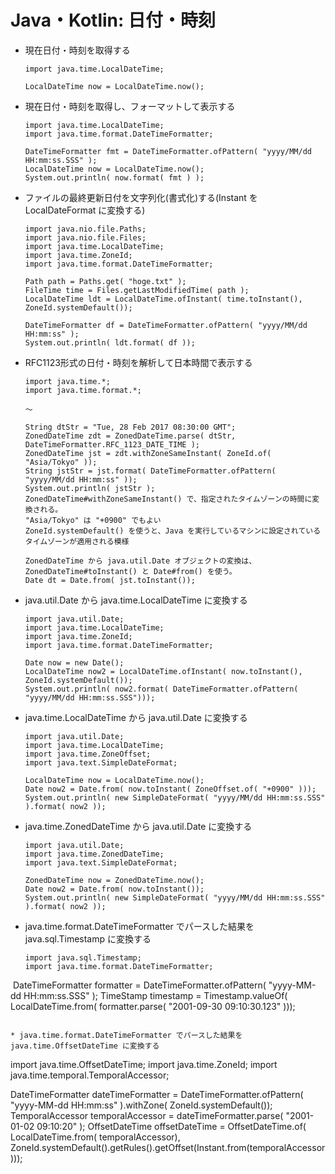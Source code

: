 # Java・Kotlin: 日付・時刻

* 現在日付・時刻を取得する  
  ```
  import java.time.LocalDateTime;
  
  LocalDateTime now = LocalDateTime.now();
  ```
* 現在日付・時刻を取得し、フォーマットして表示する
  ```
  import java.time.LocalDateTime;
  import java.time.format.DateTimeFormatter;
  
  DateTimeFormatter fmt = DateTimeFormatter.ofPattern( "yyyy/MM/dd HH:mm:ss.SSS" );
  LocalDateTime now = LocalDateTime.now();
  System.out.println( now.format( fmt ) );
  ```

* ファイルの最終更新日付を文字列化(書式化)する(Instant を LocalDateFormat に変換する)  
  ```
  import java.nio.file.Paths;
  import java.nio.file.Files;
  import java.time.LocalDateTime;
  import java.time.ZoneId;
  import java.time.format.DateTimeFormatter;
  
  Path path = Paths.get( "hoge.txt" );
  FileTime time = Files.getLastModifiedTime( path );
  LocalDateTime ldt = LocalDateTime.ofInstant( time.toInstant(), ZoneId.systemDefault());

  DateTimeFormatter df = DateTimeFormatter.ofPattern( "yyyy/MM/dd HH:mm:ss" );
  System.out.println( ldt.format( df ));
  ```
* RFC1123形式の日付・時刻を解析して日本時間で表示する  
  ```
  import java.time.*;
  import java.time.format.*;
  
  〜
  
  String dtStr = "Tue, 28 Feb 2017 08:30:00 GMT";
  ZonedDateTime zdt = ZonedDateTime.parse( dtStr, DateTimeFormatter.RFC_1123_DATE_TIME );
  ZonedDateTime jst = zdt.withZoneSameInstant( ZoneId.of( "Asia/Tokyo" ));
  String jstStr = jst.format( DateTimeFormatter.ofPattern( "yyyy/MM/dd HH:mm:ss" ));
  System.out.println( jstStr );
  ZonedDateTime#withZoneSameInstant() で、指定されたタイムゾーンの時間に変換される。
  "Asia/Tokyo" は "+0900" でもよい
  ZoneId.systemDefault() を使うと、Java を実行しているマシンに設定されているタイムゾーンが適用される模様
  
  ZonedDateTime から java.util.Date オブジェクトの変換は、ZonedDateTime#toInstant() と Date#from() を使う。
  Date dt = Date.from( jst.toInstant());
  ```

* java.util.Date から java.time.LocalDateTime に変換する  
  ```
  import java.util.Date;
  import java.time.LocalDateTime;
  import java.time.ZoneId;
  import java.time.format.DateTimeFormatter;
  
  Date now = new Date();
  LocalDateTime now2 = LocalDateTime.ofInstant( now.toInstant(), ZoneId.systemDefault());
  System.out.println( now2.format( DateTimeFormatter.ofPattern( "yyyy/MM/dd HH:mm:ss.SSS")));
  ```

* java.time.LocalDateTime から java.util.Date に変換する  
  ```
  import java.util.Date;
  import java.time.LocalDateTime;
  import java.time.ZoneOffset;
  import java.text.SimpleDateFormat;
  
  LocalDateTime now = LocalDateTime.now();
  Date now2 = Date.from( now.toInstant( ZoneOffset.of( "+0900" )));
  System.out.println( new SimpleDateFormat( "yyyy/MM/dd HH:mm:ss.SSS" ).format( now2 ));
  ```

* java.time.ZonedDateTime から java.util.Date に変換する  
  ```
  import java.util.Date;
  import java.time.ZonedDateTime;
  import java.text.SimpleDateFormat;
  
  ZonedDateTime now = ZonedDateTime.now();
  Date now2 = Date.from( now.toInstant());
  System.out.println( new SimpleDateFormat( "yyyy/MM/dd HH:mm:ss.SSS" ).format( now2 ));
  ```

* java.time.format.DateTimeFormatter でパースした結果を java.sql.Timestamp に変換する  
  ```
  import java.sql.Timestamp;
  import java.time.format.DateTimeFormatter;
  
  DateTimeFormatter formatter = DateTimeFormatter.ofPattern( "yyyy-MM-dd HH:mm:ss.SSS" );
  TimeStamp timestamp = Timestamp.valueOf( LocalDateTime.from( formatter.parse( "2001-09-30 09:10:30.123" )));
  ```

* java.time.format.DateTimeFormatter でパースした結果を java.time.OffsetDateTime に変換する
  ```
  import java.time.OffsetDateTime;
  import java.time.ZoneId;
  import java.time.temporal.TemporalAccessor;
  
  DateTimeFormatter dateTimeFormatter = DateTimeFormatter.ofPattern( "yyyy-MM-dd HH:mm:ss" ).withZone( ZoneId.systemDefault());
  TemporalAccessor temporalAccessor = dateTimeFormatter.parse( "2001-01-02 09:10:20" );
  OffsetDateTime offsetDateTime = OffsetDateTime.of( LocalDateTime.from( temporalAccessor), ZoneId.systemDefault().getRules().getOffset(Instant.from(temporalAccessor)));
  ```
